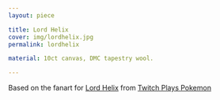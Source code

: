 ```yaml
---
layout: piece

title: Lord Helix
cover: img/lordhelix.jpg
permalink: lordhelix

material: 10ct canvas, DMC tapestry wool. 

---
```


Based on the fanart for [Lord Helix](https://knowyourmeme.com/photos/906362-twitch-plays-pokemon) from [Twitch Plays Pokemon](https://en.wikipedia.org/wiki/Twitch_Plays_Pok%C3%A9mon)